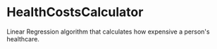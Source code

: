 # HealthCostsCalculator
Linear Regression algorithm that calculates how expensive a person's healthcare.
